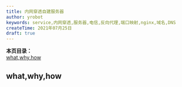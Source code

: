 ```yaml
---
title: 内网穿透自建服务器
author: yrobot
keywords: service,内网穿透,服务器,电信,反向代理,端口映射,nginx,域名,DNS
createTime: 2021年07月25日
draft: true
---
```


**本页目录：**  
[what,why,how](#what,why,how)

## what,why,how  

